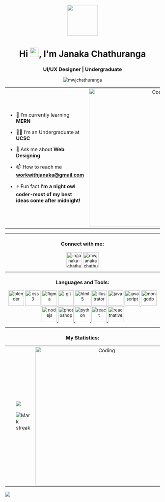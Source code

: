 <p align="center"> <img src="https://github.com/7oSkaaa/7oSkaaa/raw/main/Images/about_me.gif?raw=true" width="100px" height="100px"> </p>
<h1 align="center">Hi <img src="https://media.giphy.com/media/hvRJCLFzcasrR4ia7z/giphy.gif" width="29px" height="30px" />, I'm Janaka Chathuranga</h1>
<h3 align="center">UI/UX Designer | Undergraduate</h3>

<p align="center"> <img src="https://komarev.com/ghpvc/?username=mwjchathuranga&label=Profile%20views&color=0e75b6&style=flat" alt="mwjchathuranga" /> </p>

<table align="center">
<tbody><tr border="none">
<td width="50%" align="left">
<ul dir="auto">
<li>
<p dir="auto">🌱 I’m currently learning <strong>MERN</strong></p>
</li>
<li>
<p dir="auto">🧑&zwj;🎓 I’m an Undergraduate at <strong>UCSC</strong></p>
</li>
<li>
<p dir="auto">💬 Ask me about <strong>Web Designing</strong></p>
</li>
<li>
<p dir="auto">📫 How to reach me <strong><a href="mailto:workwithjanaka@gmail.com">workwithjanaka@gmail.com</a></strong></p>
</li>
<li>
<p dir="auto">⚡ Fun fact <strong>I’m a night owl coder-most of my best ideas come after midnight!</strong></p>
</li>
</ul>
</td>
<td width="50%" align="center">
  <a target="_blank" rel="noopener noreferrer nofollow" href="https://repository-images.githubusercontent.com/588181932/e36ec678-7984-4cdd-8e4c-a3932772ff8e"><img align="center" alt="Coding" width="450" src="https://repository-images.githubusercontent.com/588181932/e36ec678-7984-4cdd-8e4c-a3932772ff8e" style="max-width: 100%;"></a>
  </td>
</tr>
</tbody></table>

---

<h3 align="center">Connect with me:</h3>

<p align="center">
<a href="https://linkedin.com/in/janaka-chathuranga" target="blank"><img align="center" src="https://github.com/Scar1109/skill-icons/blob/main/icons/LinkedIn.svg" alt="in/janaka-chathuranga" height="50" width="50" /></a>
<a href="https://fb.com/mwjanakachathuranga" target="blank"><img align="center" src="https://raw.githubusercontent.com/rahuldkjain/github-profile-readme-generator/master/src/images/icons/Social/facebook.svg" alt="mwjanakachathuranga" height="50" width="50" /></a>
</p>

---

<h3 align="center">Languages and Tools:</h3>
<p align="center" <a href="https://www.blender.org/" target="_blank" rel="noreferrer"> <img src="https://github.com/Scar1109/skill-icons/blob/main/icons/Blender-Light.svg" alt="blender" width="50" height="50"/> </a> <a href="https://www.w3schools.com/css/" target="_blank" rel="noreferrer"> <img src="https://github.com/Scar1109/skill-icons/blob/main/icons/CSS.svg" alt="css3" width="50" height="50"/> </a> <a href="https://www.figma.com/" target="_blank" rel="noreferrer"> <img src="https://github.com/Scar1109/skill-icons/blob/main/icons/Figma-Light.svg" alt="figma" width="50" height="50"/> </a> <a href="https://git-scm.com/" target="_blank" rel="noreferrer"> <img src="https://github.com/Scar1109/skill-icons/blob/main/icons/Git.svg" alt="git" width="50" height="50"/> </a> <a href="https://www.w3.org/html/" target="_blank" rel="noreferrer"> <img src="https://github.com/Scar1109/skill-icons/blob/main/icons/HTML.svg" alt="html5" width="50" height="50"/> </a> <a href="https://www.adobe.com/in/products/illustrator.html" target="_blank" rel="noreferrer"> <img src="https://github.com/Scar1109/skill-icons/blob/main/icons/Illustrator.svg" alt="illustrator" width="50" height="50"/> </a> <a href="https://www.java.com" target="_blank" rel="noreferrer"> <img src="https://github.com/Scar1109/skill-icons/blob/main/icons/Java-Light.svg" alt="java" width="50" height="50"/> </a> <a href="https://developer.mozilla.org/en-US/docs/Web/JavaScript" target="_blank" rel="noreferrer"> <img src="https://github.com/Scar1109/skill-icons/blob/main/icons/JavaScript.svg" alt="javascript" width="50" height="50"/> </a> <a href="https://www.mongodb.com/" target="_blank" rel="noreferrer"> <img src="https://github.com/Scar1109/skill-icons/blob/main/icons/MongoDB.svg" alt="mongodb" width="50" height="50"/> </a> <a href="https://nodejs.org" target="_blank" rel="noreferrer"> <img src="https://github.com/Scar1109/skill-icons/blob/main/icons/NodeJS-Dark.svg" alt="nodejs" width="50" height="50"/> </a> <a href="https://www.photoshop.com/en" target="_blank" rel="noreferrer"> <img src="https://github.com/Scar1109/skill-icons/blob/main/icons/Photoshop.svg" alt="photoshop" width="50" height="50"/> </a> <a href="https://www.python.org" target="_blank" rel="noreferrer"> <img src="https://github.com/Scar1109/skill-icons/blob/main/icons/Python-Dark.svg" alt="python" width="50" height="50"/> </a> <a href="https://reactjs.org/" target="_blank" rel="noreferrer"> <img src="https://github.com/Scar1109/skill-icons/blob/main/icons/React-Light.svg" alt="react" width="50" height="50"/> </a> <a href="[https://reactnative.dev/](https://vercel.com/)" target="_blank" rel="noreferrer"> <img src="https://github.com/Scar1109/skill-icons/blob/main/icons/Vercel-Dark.svg" alt="reactnative" width="50" height="50"/> </a> </p>

---

<h3 align="center">My Statistics:</h3>

<table align="center">
<tbody><tr border="none">
<td width="50%" align="left">
<ul dir="auto">
  
  <img  align="center"  src="https://github-readme-stats.vercel.app/api?username=mwjchathuranga&theme=cobalt&show_icons=true&count_private=true" />
  <br></br>
  <img  title="🔥 Get streak stats for your profile at git.io/streak-stats" alt="Mark streak" src="https://github-readme-streak-stats.herokuapp.com/?user=mwjchathuranga&theme=dark&hide_border=true" />

</td>

<td width="50%" align="center">

<img align="center" alt="Coding" width="450" src="https://github-readme-stats.anuraghazra1.vercel.app/api/top-langs/?username=mwjchathuranga&theme=dark&hide_border=true&no-bg=true&no-frame=true&langs_count=10" style="max-width: 100%;">
  </td>
</tr>
</table>


<img align="center" src="https://github.com/sourabmaity/sourabmaity/blob/main/dino.gif"/>
